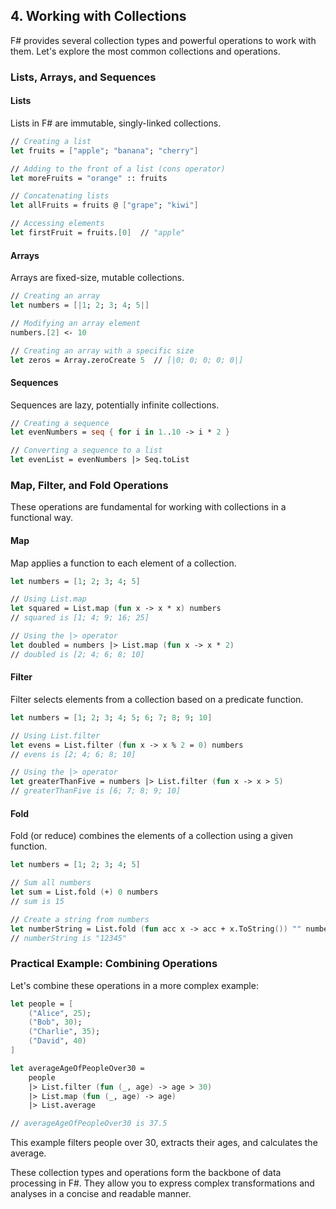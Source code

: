 
## 4. Working with Collections

F# provides several collection types and powerful operations to work with them. Let's explore the most common collections and operations.

### Lists, Arrays, and Sequences

#### Lists

Lists in F# are immutable, singly-linked collections.

```fsharp
// Creating a list
let fruits = ["apple"; "banana"; "cherry"]

// Adding to the front of a list (cons operator)
let moreFruits = "orange" :: fruits

// Concatenating lists
let allFruits = fruits @ ["grape"; "kiwi"]

// Accessing elements
let firstFruit = fruits.[0]  // "apple"
```

#### Arrays

Arrays are fixed-size, mutable collections.

```fsharp
// Creating an array
let numbers = [|1; 2; 3; 4; 5|]

// Modifying an array element
numbers.[2] <- 10

// Creating an array with a specific size
let zeros = Array.zeroCreate 5  // [|0; 0; 0; 0; 0|]
```

#### Sequences

Sequences are lazy, potentially infinite collections.

```fsharp
// Creating a sequence
let evenNumbers = seq { for i in 1..10 -> i * 2 }

// Converting a sequence to a list
let evenList = evenNumbers |> Seq.toList
```

### Map, Filter, and Fold Operations

These operations are fundamental for working with collections in a functional way.

#### Map

Map applies a function to each element of a collection.

```fsharp
let numbers = [1; 2; 3; 4; 5]

// Using List.map
let squared = List.map (fun x -> x * x) numbers
// squared is [1; 4; 9; 16; 25]

// Using the |> operator
let doubled = numbers |> List.map (fun x -> x * 2)
// doubled is [2; 4; 6; 8; 10]
```

#### Filter

Filter selects elements from a collection based on a predicate function.

```fsharp
let numbers = [1; 2; 3; 4; 5; 6; 7; 8; 9; 10]

// Using List.filter
let evens = List.filter (fun x -> x % 2 = 0) numbers
// evens is [2; 4; 6; 8; 10]

// Using the |> operator
let greaterThanFive = numbers |> List.filter (fun x -> x > 5)
// greaterThanFive is [6; 7; 8; 9; 10]
```

#### Fold

Fold (or reduce) combines the elements of a collection using a given function.

```fsharp
let numbers = [1; 2; 3; 4; 5]

// Sum all numbers
let sum = List.fold (+) 0 numbers
// sum is 15

// Create a string from numbers
let numberString = List.fold (fun acc x -> acc + x.ToString()) "" numbers
// numberString is "12345"
```

### Practical Example: Combining Operations

Let's combine these operations in a more complex example:

```fsharp
let people = [
    ("Alice", 25);
    ("Bob", 30);
    ("Charlie", 35);
    ("David", 40)
]

let averageAgeOfPeopleOver30 =
    people
    |> List.filter (fun (_, age) -> age > 30)
    |> List.map (fun (_, age) -> age)
    |> List.average

// averageAgeOfPeopleOver30 is 37.5
```

This example filters people over 30, extracts their ages, and calculates the average.

These collection types and operations form the backbone of data processing in F#. They allow you to express complex transformations and analyses in a concise and readable manner.
